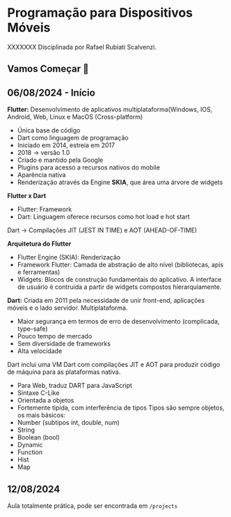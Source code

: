# Programação para Dispositivos Móveis
XXXXXXX
Disciplinada por Rafael Rubiati Scalvenzi.
  
## Vamos Começar 🚀  
## 06/08/2024 - Início
**Flutter:** Desenvolvimento de aplicativos multiplataforma(Windows, IOS, Android, Web,
Linux e MacOS (Cross-platform)
 - Única base de código
 - Dart como linguagem de programação
 - Iniciado em 2014, estreia em 2017
 - 2018 -> versão 1.0
 - Criado e mantido pela Google
 - Plugins para acesso a recursos nativos do mobile
 - Aparência nativa
 - Renderização através da Engine **SKIA**, que área uma árvore de widgets
  
**Flutter x Dart**
- Flutter: Framework
- Dart: Linguagem oferece recursos como hot load e hot start

Dart -> Compilações JIT (JEST IN TIME) e AOT (AHEAD-OF-TIME)

**Arquitetura do Flutter** 
- Flutter Engine (SKIA): Renderização
- Framework Flutter: Camada de abstração de alto nível (bibliotecas, apis e ferramentas)
- Widgets: Blocos de construção fundamentais do aplicativo. A interface de usuário é contruída a partir de widgets compostos hierarquiamente.

**Dart:** Criada em 2011 pela necessidade de unir front-end, aplicações móveis e o lado servidor. Multiplataforma.
- Maior segurança em termos de erro de desenvolvimento (complicada, type-safe)
- Pouco tempo de mercado
- Sem diversidade de frameworks
- Alta velocidade

Dart inclui uma VM Dart com compilações JIT e AOT para produzir código de máquina para as plataformas nativa.
- Para Web, traduz DART para JavaScript
- Sintaxe C-Like
- Orientada a objetos
- Fortemente tipida, com interferência de tipos
Tipos são sempre objetos, os mais básicos:
- Number (subtipos int, double, num)
- String
- Boolean (bool)
- Dynamic
- Function
- Hist
- Map

## 12/08/2024
Aula totalmente prática, pode ser encontrada em ```/projects```